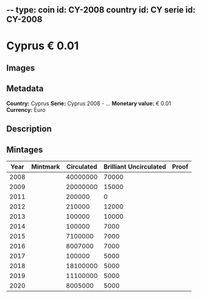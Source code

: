 --
type: coin
id: CY-2008
country id: CY
serie id: CY-2008
--

# Cyprus € 0.01

## Images


## Metadata

**Country:** Cyprus
**Serie:** Cyprus 2008 - ...
**Monetary value:** € 0.01
**Currency:** Euro

## Description


## Mintages
| Year | Mintmark | Circulated | Brilliant Uncirculated | Proof |
| ---- | -------- | ---------- | ---------------------- | ----- |
| 2008 |  | 40000000| 70000 |  |
| 2009 |  | 20000000| 15000 |  |
| 2011 |  | 200000| 0 |  |
| 2012 |  | 210000| 12000 |  |
| 2013 |  | 100000| 10000 |  |
| 2014 |  | 100000| 7000 |  |
| 2015 |  | 7100000| 7000 |  |
| 2016 |  | 8007000| 7000 |  |
| 2017 |  | 100000| 5000 |  |
| 2018 |  | 18100000| 5000 |  |
| 2019 |  | 11100000| 5000 |  |
| 2020 |  | 8005000| 5000 |  |
